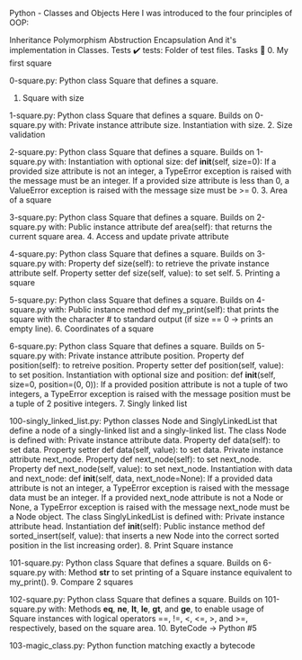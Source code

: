 Python - Classes and Objects
Here I was introduced to the four principles of OOP:

Inheritance
Polymorphism
Abstruction
Encapsulation And it's implementation in Classes.
Tests ✔️
tests: Folder of test files.
Tasks 📃
0. My first square

0-square.py: Python class Square that defines a square.
1. Square with size

1-square.py: Python class Square that defines a square. Builds on 0-square.py with:
Private instance attribute size.
Instantiation with size.
2. Size validation

2-square.py: Python class Square that defines a square. Builds on 1-square.py with:
Instantiation with optional size: def __init__(self, size=0):
If a provided size attribute is not an integer, a TypeError exception is raised with the message must be an integer.
If a provided size attribute is less than 0, a ValueError exception is raised with the message size must be >= 0.
3. Area of a square

3-square.py: Python class Square that defines a square. Builds on 2-square.py with:
Public instance attribute def area(self): that returns the current square area.
4. Access and update private attribute

4-square.py: Python class Square that defines a square. Builds on 3-square.py with:
Property def size(self): to retrieve the private instance attribute self.
Property setter def size(self, value): to set self.
5. Printing a square

5-square.py: Python class Square that defines a square. Builds on 4-square.py with:
Public instance method def my_print(self): that prints the square with the character # to standard output (if size == 0 -> prints an empty line).
6. Coordinates of a square

6-square.py: Python class Square that defines a square. Builds on 5-square.py with:
Private instance attribute position.
Property def position(self): to retreive position.
Property setter def position(self, value): to set position.
Instantiation with optional size and position: def __init__(self, size=0, position=(0, 0)):
If a provided position attribute is not a tuple of two integers, a TypeError exception is raised with the message position must be a tuple of 2 positive integers.
7. Singly linked list

100-singly_linked_list.py: Python classes Node and SinglyLinkedList that define a node of a singly-linked list and a singly-linked list. The class Node is defined with:
Private instance attribute data.
Property def data(self): to set data.
Property setter def data(self, value): to set data.
Private instance attribute next_node.
Property def next_node(self): to set next_node.
Property def next_node(self, value): to set next_node.
Instantiation with data and next_node: def __init__(self, data, next_node=None):
If a provided data attribute is not an integer, a TypeError exception is raised with the message data must be an integer.
If a provided next_node attribute is not a Node or None, a TypeError exception is raised with the message next_node must be a Node object.
The class SinglyLinkedList is defined with:
Private instance attribute head.
Instantiation def __init__(self):
Public instance method def sorted_insert(self, value): that inserts a new Node into the correct sorted position in the list increasing order).
8. Print Square instance

101-square.py: Python class Square that defines a square. Builds on 6-square.py with:
Method __str__ to set printing of a Square instance equivalent to my_print().
9. Compare 2 squares

102-square.py: Python class Square that defines a square. Builds on 101-square.py with:
Methods __eq__, __ne__, __lt__, __le__, __gt__, and __ge__, to enable usage of Square instances with logical operators ==, !=, <, <=, >, and >=, respectively, based on the square area.
10. ByteCode -> Python #5

103-magic_class.py: Python function matching exactly a bytecode